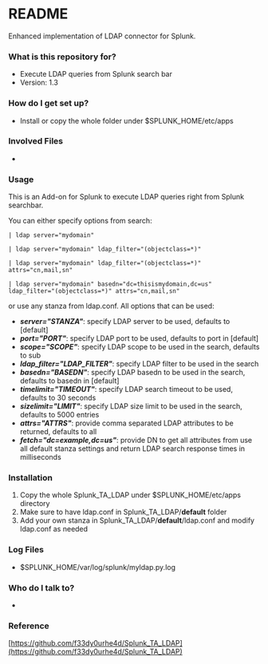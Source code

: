 # README #

Enhanced implementation of LDAP connector for Splunk.

### What is this repository for? ###

* Execute LDAP queries from Splunk search bar
* Version: 1.3

### How do I get set up? ###

* Install or copy the whole folder under $SPLUNK_HOME/etc/apps

### Involved Files ###

*

### Usage ###
This is an Add-on for Splunk to execute LDAP queries right from Splunk searchbar.

You can either specify options from search:


```
| ldap server="mydomain"
```

```
| ldap server="mydomain" ldap_filter="(objectclass=*)"
```

```
| ldap server="mydomain" ldap_filter="(objectclass=*)" attrs="cn,mail,sn" 
```

```
| ldap server="mydomain" basedn="dc=thisismydomain,dc=us" ldap_filter="(objectclass=*)" attrs="cn,mail,sn" 
```


or use any stanza from ldap.conf. All options that can be used:

* **_server="STANZA"_**: specify LDAP server to be used, defaults to [default]
* **_port="PORT"_**: specify LDAP port to be used, defaults to port in [default]
* **_scope="SCOPE"_**: specify LDAP scope to be used in the search, defaults to sub
* **_ldap_filter="LDAP_FILTER"_**: specify LDAP filter to be used in the search
* **_basedn="BASEDN"_**: specify LDAP basedn to be used in the search, defaults to basedn in [default]
* **_timelimit="TIMEOUT"_**: specify LDAP search timeout to be used, defaults to 30 seconds
* **_sizelimit="LIMIT"_**: specify LDAP size limit to be used in the search, defaults to 5000 entries
* **_attrs="ATTRS"_**: provide comma separated LDAP attributes to be returned, defaults to all
* **_fetch="dc=example,dc=us"_**: provide DN to get all attributes from use all default stanza settings and return LDAP search response times in milliseconds

### Installation ###
1. Copy the whole Splunk_TA_LDAP under $SPLUNK_HOME/etc/apps directory
2. Make sure to have ldap.conf in  Splunk_TA_LDAP/**default** folder
3. Add your own stanza in Splunk_TA_LDAP/**default**/ldap.conf and modify ldap.conf as needed

### Log Files ###

* $SPLUNK_HOME/var/log/splunk/myldap.py.log

### Who do I talk to? ###

* 

### Reference ###
[https://github.com/f33dy0urhe4d/Splunk_TA_LDAP](https://github.com/f33dy0urhe4d/Splunk_TA_LDAP)